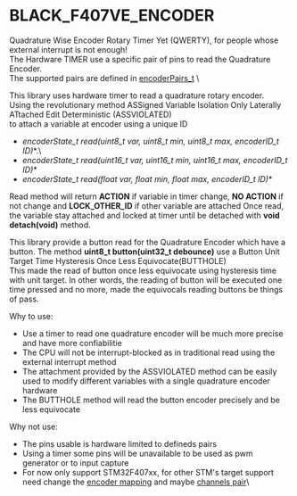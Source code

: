 # BLACK_F407VE_ENCODER
 
 Quadrature Wise Encoder Rotary Timer Yet (QWERTY), for people whose external interrupt is not enough!\
 The Hardware TIMER use a specific pair of pins to read the Quadrature Encoder.\
 The supported pairs are defined in [encoderPairs_t](https://github.com/marceloh220/BLACK_F407VE_ENCODER/blob/main/channels_pair.h) \
 
 This library uses hardware timer to read a quadrature rotary encoder.\
 Using the revolutionary method ASSigned Variable Isolation Only Laterally ATtached Edit Deterministic (ASSVIOLATED)\
 to attach a variable at encoder using a unique ID
 - **encoderState_t read(uint8_t* var, uint8_t min, uint8_t max, encoderID_t ID)**.\
 - **encoderState_t read(uint16_t* var, uint16_t min, uint16_t max, encoderID_t ID)**
 - **encoderState_t read(float* var, float min, float max, encoderID_t ID)**
 
 Read method will return **ACTION** if variable in timer change, **NO ACTION** if not change and **LOCK_OTHER_ID** if other variable are attached
 Once read, the variable stay attached and locked at timer until be detached with **void detach(void)** method.
 
 This library provide a button read for the Quadrature Encoder which have a button.
 The method **uint8_t button(uint32_t debounce)** use a Button Unit Target Time Hysteresis Once Less Equivocate(BUTTHOLE)\
 This made the read of button once less equivocate using hysteresis time with unit target.
 In other words, the reading of button will be executed one time pressed and no more, made the equivocals reading buttons be things of pass.
 
 Why to use:
 - Use a timer to read one quadrature encoder will be much more precise and have more confiabilitie
 - The CPU will not be interrupt-blocked as in traditional read using the external interrupt method
 - The attachment provided by the ASSVIOLATED method can be easily used to modify different ​​variables with a single quadrature encoder hardware
 - The BUTTHOLE method will read the button encoder precisely and be less equivocate
 
 Why not use:
 - The pins usable is hardware limited to defineds pairs
 - Using a timer some pins will be unavailable to be used as pwm generator or to input capture
 - For now only support STM32F407xx, for other STM's target support need change the 
 [encoder mapping](https://github.com/marceloh220/BLACK_F407VE_ENCODER/blob/main/encoder_mapping.cpp) and maybe 
 [channels pair](https://github.com/marceloh220/BLACK_F407VE_ENCODER/blob/main/channels_pair.h)\
 
